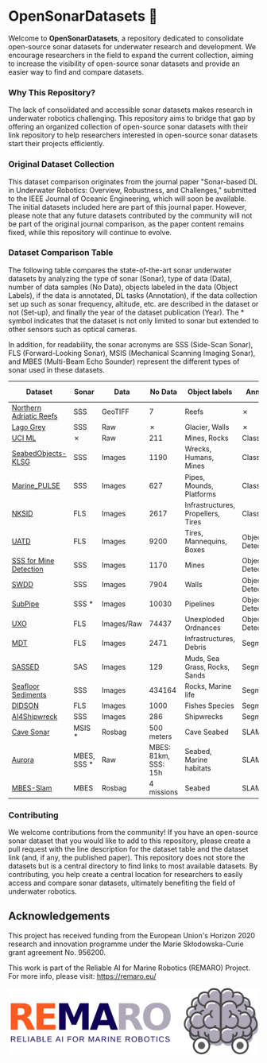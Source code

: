# OpenSonarDatasets 🌊

Welcome to **OpenSonarDatasets**, a repository dedicated to consolidate open-source sonar datasets for underwater research and development. We encourage researchers in the field to expand the current collection, aiming to increase the visibility of open-source sonar datasets and provide an easier way to find and compare datasets.

### Why This Repository?
The lack of consolidated and accessible sonar datasets makes research in underwater robotics challenging. This repository aims to bridge that gap by offering an organized collection of open-source sonar datasets with their link repository to help researchers interested in open-source sonar datasets start their projects efficiently.

### Original Dataset Collection
This dataset comparison originates from the journal paper "Sonar-based DL in Underwater Robotics: Overview, Robustness, and Challenges," submitted to the IEEE Journal of Oceanic Engineering, which will soon be available. The initial datasets included here are part of this journal paper. However, please note that any future datasets contributed by the community will not be part of the original journal comparison, as the paper content remains fixed, while this repository will continue to evolve.

### Dataset Comparison Table
The following table compares the state-of-the-art sonar underwater datasets by analyzing the type of sonar (Sonar), type of data (Data), number of data samples (No Data), objects labeled in the data (Object Labels), if the data is annotated, DL tasks (Annotation), if the data collection set up such as sonar frequency, altitude, etc. are described in the dataset or not (Set-up), and finally the year of the dataset publication (Year). The * symbol indicates that the dataset is not only limited to sonar but extended to other sensors such as optical cameras.

In addition, for readability, the sonar acronyms are SSS (Side-Scan Sonar), FLS (Forward-Looking Sonar), MSIS (Mechanical Scanning Imaging Sonar), and MBES (Multi-Beam Echo Sounder) represent the different types of sonar used in these datasets.


| Dataset                    | Sonar     | Data       | No Data | Object labels                        | Annotation         | Set-up   | Year | Paper |
|----------------------------|-----------|------------|---------|--------------------------------------|--------------------|----------|------|------|
| [Northern Adriatic Reefs](https://doi.org/10.5281/zenodo.4608083)    | SSS       | GeoTIFF    | 7       | Reefs                                | ✗                  | ✓        | 2010 | ✗ |
| [Lago Grey](https://data.mendeley.com/datasets/jpz52pm9sc/1)                  | SSS       | Raw        | ✗       | Glacier, Walls                       | ✗                  | ✓        | 2019 | [Paper](https://agupubs.onlinelibrary.wiley.com/doi/full/10.1029/2018GL081441) |
| [UCI ML](https://doi.org/10.24432/C5T01Q)                     | ✗        | Raw        | 211     | Mines, Rocks                         | Classification     | ✗        | ✗    | ✗ |
| [SeabedObjects-KLSG](https://www.kaggle.com/datasets/enochkwatehdongbo/seabedobjects-klsg-dataset)         | SSS       | Images     | 1190    | Wrecks, Humans, Mines                | Classification     | ✗        | 2020 | [Paper](https://ieeexplore.ieee.org/stamp/stamp.jsp?arnumber=9026963) |
| [Marine_PULSE](https://doi.org/10.5281/zenodo.7922705)               | SSS       | Images     | 627     | Pipes, Mounds, Platforms             | Classification     | ✗        | 2023 | [Paper](https://www.researchgate.net/publication/374547500_Revealing_the_Potential_of_Deep_Learning_for_Detecting_Submarine_Pipelines_in_Side-Scan_Sonar_Images_An_Investigation_of_Pre-Training_Datasets) |
| [NKSID](https://github.com/Jorwnpay/Sonar-OLTR)                      | FLS       | Images     | 2617    | Infrastructures, Propellers, Tires   | Classification     | ✓        | 2024 | [Paper](https://www.sciencedirect.com/science/article/abs/pii/S0957417424003609?via%3Dihub) |
| [UATD](https://figshare.com/articles/dataset/UATD_Dataset/21331143/3)                       | FLS       | Images     | 9200    | Tires, Mannequins, Boxes             | Object Detection   | ✓        | 2022 | [Paper](https://www.nature.com/articles/s41597-022-01854-w) |
| [SSS for Mine Detection](https://figshare.com/articles/dataset/_i_Side-scan_sonar_imaging_for_Mine_detection_i_/24574879)     | SSS       | Images     | 1170    | Mines                                | Object Detection   | ✗        | 2024 | [Paper](https://www.sciencedirect.com/science/article/pii/S2352340924001045?dgcid=rss_sd_all) |
| [SWDD](https://zenodo.org/records/13692547)                       | SSS       | Images     | 7904    | Walls                                | Object Detection   | ✓        | 2024 | [Paper](https://arxiv.org/abs/2410.10554#:~:text=14%20Oct%202024%5D-,ROSAR%3A%20An%20Adversarial%20Re%2DTraining%20Framework%20for%20Robust,Side%2DScan%20Sonar%20Object%20Detection&text=This%20paper%20introduces%20ROSAR%2C%20a,underwater%20vehicles%20using%20sonar%20sensors.) |
| [SubPipe](https://zenodo.org/records/12666132)                    | SSS *     | Images     | 10030   | Pipelines                            | Object Detection   | ✓        | 2024 | [Paper](https://ieeexplore.ieee.org/document/10682150) |
| [UXO](https://zenodo.org/records/13778485)                        | FLS       | Images/Raw | 74437   | Unexploded Ordnances                 | Object Detection   | ✓        | 2024 | [Paper](https://www.researchgate.net/publication/384061712_An_Acoustic_and_Optical_Dataset_for_the_Perception_of_Underwater_Unexploded_Ordnance_UXO) |
| [MDT](https://github.com/mvaldenegro/marine-debris-fls-datasets)                        | FLS       | Images     | 2471    | Infrastructures, Debris              | Segmentation       | ✓        | 2021 | [Paper](https://www.semanticscholar.org/paper/The-Marine-Debris-Dataset-for-Forward-Looking-Sonar-Singh-Valdenegro-Toro/e6a16a2dbc11b25d8f2dd778532bf510178e6049) |
| [SASSED](https://data.mendeley.com/datasets/s5j5gzr2vc/4)                     | SAS       | Images     | 129     | Muds, Sea Grass, Rocks, Sands        | Segmentation       | ✗        | 2023 | ✗  |
| [Seafloor Sediments](https://zenodo.org/records/10209445)         | SSS       | Images     | 434164  | Rocks, Marine life                   | Segmentation       | ✓        | 2023 | [Paper](https://www.sciencedirect.com/science/article/pii/S0029801823020310) |
| [DIDSON](https://smithsonian.figshare.com/articles/dataset/DIDSON_fish_data_and_code_for_analysis/19611510)                     | FLS       | Images     | 1000| Fishes Species                      | Segmentation       | ✓     | 2022    | [Paper](https://www.mdpi.com/2073-4441/13/9/1304) |
| [AI4Shipwreck](https://umfieldrobotics.github.io/ai4shipwrecks/)               | SSS       | Images     | 286     | Shipwrecks                           | Segmentation       | ✓        | 2024 | [Paper](https://journals.sagepub.com/doi/10.1177/02783649241266853) |
| [Cave Sonar](https://cirs.udg.edu/caves-dataset/)                 | MSIS *    | Rosbag     | 500 meters       | Cave Seabed                          | SLAM               | ✓        | 2017 | [Paper](https://journals.sagepub.com/doi/pdf/10.1177/0278364917732838) | 
| [Aurora](https://ieee-dataport.org/open-access/aurora-multi-sensor-dataset-robotic-ocean-exploration)                     | MBES, SSS * | Raw      | MBES: 81km, SSS: 15h       | Seabed, Marine habitats             | SLAM               | ✓        | 2020 | [Paper](https://nora.nerc.ac.uk/id/eprint/532651/1/AURORA__A_multi_sensor_dataset_for_robotic_ocean_exploration.pdf) | 
| [MBES-Slam](https://seaward.science/data/pos/)                  | MBES      | Rosbag     | 4 missions      | Seabed                               | SLAM               | ✓        | 2022 | [Paper](https://journals.sagepub.com/doi/full/10.1177/02783649211044749) |



### Contributing

We welcome contributions from the community! If you have an open-source sonar dataset that you would like to add to this repository, please create a pull request with the line description for the dataset table and the dataset link (and, if any, the published paper). This repository does not store the datasets but is a central directory to find links to most available datasets. By contributing, you help create a central location for researchers to easily access and compare sonar datasets, ultimately benefiting the field of underwater robotics.

## Acknowledgements
This project has received funding from the European Union's Horizon 2020 research and innovation programme under the Marie Skłodowska-Curie grant agreement No. 956200.

This work is part of the Reliable AI for Marine Robotics (REMARO) Project. For more info, please visit: https://remaro.eu/

![Remaro-logo](images/remaro-right-1024.png "Remaro-logo")
